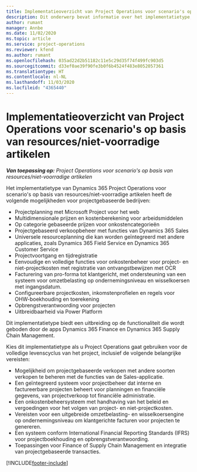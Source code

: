 ```yaml
---
title: Implementatieoverzicht van Project Operations voor scenario's op basis van resources/niet-voorradige artikelen
description: Dit onderwerp bevat informatie over het implementatietype, Project Operations voor scenario's op basis van resources/niet-voorradige artikelen.
author: rumant
manager: Annbe
ms.date: 11/02/2020
ms.topic: article
ms.service: project-operations
ms.reviewer: kfend
ms.author: rumant
ms.openlocfilehash: 035ad22d2b51182c11e5c29d35f74f499fc903d5
ms.sourcegitcommit: d33ef0ae39f90fe3b0f6b4524f483e8052057361
ms.translationtype: HT
ms.contentlocale: nl-NL
ms.lasthandoff: 11/03/2020
ms.locfileid: "4365440"
---
```

# <a name="project-operations-for-resourcenon-stocked-based-scenarios-deployment-overview"></a>Implementatieoverzicht van Project Operations voor scenario's op basis van resources/niet-voorradige artikelen

_**Van toepassing op:** Project Operations voor scenario's op basis van resources/niet-voorradige artikelen_

Het implementatietype van Dynamics 365 Project Operations voor scenario's op basis van resources/niet-voorradige artikelen heeft de volgende mogelijkheden voor projectgebaseerde bedrijven:

- Projectplanning met Microsoft Project voor het web
- Multidimensionale prijzen en kostenberekening voor arbeidsmiddelen
- Op categorie gebaseerde prijzen voor onkostencategorieën
- Projectgebaseerd verkoopbeheer met functies van Dynamics 365 Sales
- Universele resourceplanning die kan worden geïntegreerd met andere applicaties, zoals Dynamics 365 Field Service en Dynamics 365 Customer Service
- Projectvoortgang en tijdregistratie
- Eenvoudige en volledige functies voor onkostenbeheer voor project- en niet-projectkosten met registratie van ontvangstbewijzen met OCR
- Facturering van pro-forma tot klantgericht, met ondersteuning van een systeem voor omzetbelasting op ondernemingsniveau en wisselkoersen met ingangsdatum.
- Configureerbare projectkosten, inkomstenprofielen en regels voor OHW-boekhouding en toerekening
- Opbrengstverantwoording voor projecten
- Uitbreidbaarheid via Power Platform

Dit implementatietype biedt een uitbreiding op de functionaliteit die wordt geboden door de apps Dynamics 365 Finance en Dynamics 365 Supply Chain Management.

Kies dit implementatietype als u Project Operations gaat gebruiken voor de volledige levenscyclus van het project, inclusief de volgende belangrijke vereisten:

- Mogelijkheid om projectgebaseerde verkopen met andere soorten verkopen te beheren met de functies van de Sales-applicatie.
- Een geïntegreerd systeem voor projectbeheer dat interne en factureerbare projecten beheert voor planningen en financiële gegevens, van projectverkoop tot financiële administratie.
- Een onkostenbeheersysteem met handhaving van het beleid en vergoedingen voor het volgen van project- en niet-projectkosten.
- Vereisten voor een uitgebreide omzetbelasting- en wisselkoersengine op ondernemingsniveau om klantgerichte facturen voor projecten te genereren.
- Een systeem conform International Financial Reporting Standards (IFRS) voor projectboekhouding en opbrengstverantwoording.
- Toepassingen voor Finance of Supply Chain Management en integratie van projectgebaseerde transacties.


[!INCLUDE[footer-include](../includes/footer-banner.md)]